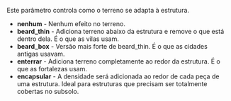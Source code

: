 Este parâmetro controla como o terreno se adapta à estrutura.

* **nenhum** - Nenhum efeito no terreno.
* **beard_thin** - Adiciona terreno abaixo da estrutura e remove o que está dentro dela. É o que as vilas usam.
* **beard_box** - Versão mais forte de beard_thin. É o que as cidades antigas usavam.
* **enterrar** - Adiciona terreno completamente ao redor da estrutura. É o que as fortalezas usam.
* **encapsular** - A densidade será adicionada ao redor de cada peça de uma estrutura. Ideal para estruturas que precisam ser totalmente cobertas no subsolo.